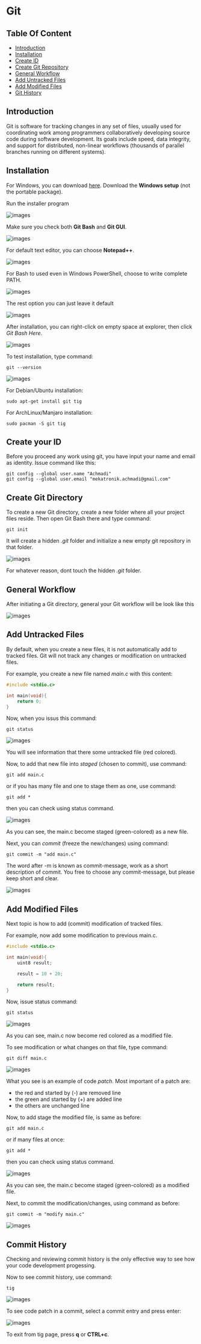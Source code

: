 # Git

## Table Of Content
- [Introduction](https://github.com/mekatronik-achmadi/md_tutorial/blob/master/electronic/tutorials/git.md#introduction)
- [Installation](https://github.com/mekatronik-achmadi/md_tutorial/blob/master/electronic/tutorials/git.md#installation)
- [Create ID](https://github.com/mekatronik-achmadi/md_tutorial/blob/master/electronic/tutorials/git.md#create-your-id)
- [Create Git Repository](https://github.com/mekatronik-achmadi/md_tutorial/blob/master/electronic/tutorials/git.md#create-git-directory)
- [General Workflow](https://github.com/mekatronik-achmadi/md_tutorial/blob/master/electronic/tutorials/git.md#general-workflow)
- [Add Untracked Files](https://github.com/mekatronik-achmadi/md_tutorial/blob/master/electronic/tutorials/git.md#add-untracked-files)
- [Add Modified Files](https://github.com/mekatronik-achmadi/md_tutorial/blob/master/electronic/tutorials/git.md#add-modified-files)
- [Git History](https://github.com/mekatronik-achmadi/md_tutorial/blob/master/electronic/tutorials/git.md#commit-history)

## Introduction

Git is software for tracking changes in any set of files,
usually used for coordinating work among programmers collaboratively developing source code during software development.
Its goals include speed, data integrity, and support for distributed,
non-linear workflows (thousands of parallel branches running on different systems).

## Installation

For Windows, you can download [here](https://git-scm.com/download/win).
Download the **Windows setup** (not the portable package).

Run the installer program

![images](images/gitwin0.PNG)

Make sure you check both **Git Bash** and **Git GUI**.

![images](images/gitwin1.PNG)

For default text editor, you can choose **Notepad++**.

![images](images/gitwin2.PNG)

For Bash to used even in Windows PowerShell, choose to write complete PATH.

![images](images/gitwin3.PNG)

The rest option you can just leave it default

![images](images/gitwin4.PNG)

After installation, you can right-click on empty space at explorer, then click _Git Bash Here_.

![images](images/gitwin5.PNG)

To test installation, type command:

```
git --version
```

![images](images/gitbash.JPG)

For Debian/Ubuntu installation:

```
sudo apt-get install git tig
```

For ArchLinux/Manjaro installation:

```
sudo pacman -S git tig
```

## Create your ID

Before you proceed any work using git, you have input your name and email as identity.
Issue command like this:

```
git config --global user.name "Achmadi"
git config --global user.email "mekatronik.achmadi@gmail.com"
```

## Create Git Directory

To create a new Git directory, create a new folder where all your project files reside.
Then open Git Bash there and type command:

```
git init
```

It will create a hidden _.git_ folder and initialize a new empty git repository in that folder.

![images](images/gitinit.png)

For whatever reason, dont touch the hidden _.git_ folder.

## General Workflow

After initiating a Git directory, general your Git workflow will be look like this

![images](images/githubworkflow.jpg)

## Add Untracked Files

By default, when you create a new files, it is not automatically add to tracked files.
Git will not track any changes or modification on untracked files.

For example, you create a new file named _main.c_ with this content:

```c
#include <stdio.c>

int main(void){
	return 0;
}
```

Now, when you issus this command:

```
git status
```

![images](images/gitsttuntracked.JPG)

You will see information that there some untracked file (red colored).

Now, to add that new file into _staged_ (chosen to commit), use command:

```
git add main.c
```

or if you has many file and one to stage them as one, use command:

```
git add *
```

then you can check using status command.


![images](images/gitadduntracked.JPG)

As you can see, the main.c become staged (green-colored) as a new file.

Next, you can _commit_ (freeze the new/changes) using command:

```
git commit -m "add main.c"
```

The word after -m is known as commit-message, work as a short description of commit.
You free to choose any commit-message, but please keep short and clear.

![images](images/gitcommitnew.JPG)

## Add Modified Files

Next topic is how to add (commit) modification of tracked files.

For example, now add some modification to previous main.c.

```c
#include <stdio.c>

int main(void){
	uint8 result;

	result = 10 + 20;

	return result;
}
```

Now, issue status command:

```
git status
```

![images](images/gitmod.JPG)

As you can see, main.c now become red colored as a modified file.

To see modification or what changes on that file, type command:

```
git diff main.c
```

![images](images/gitmoddiff.JPG)

What you see is an example of code _patch_.
Most important of a patch are:
- the red and started by (-) are removed line
- the green and started by (+) are added line
- the others are unchanged line

Now, to add stage the modified file, is same as before:

```
git add main.c
```

or if many files at once:

```
git add *
```

then you can check using status command.

![images](images/gitaddmod.JPG)

As you can see, the main.c become staged (green-colored) as a modified file.

Next, to commit the modification/changes, using command as before:

```
git commit -m "modify main.c"
```

![images](images/gitmodcommit.JPG)

## Commit History

Checking and reviewing commit history is the only effective way to see how your code development progessing.

Now to see commit history, use command:

```
tig
```

![images](images/tig.JPG)

To see code patch in a commit, select a commit entry and press enter:

![images](images/tigpatch.JPG)

To exit from tig page, press **q** or **CTRL+c**.
